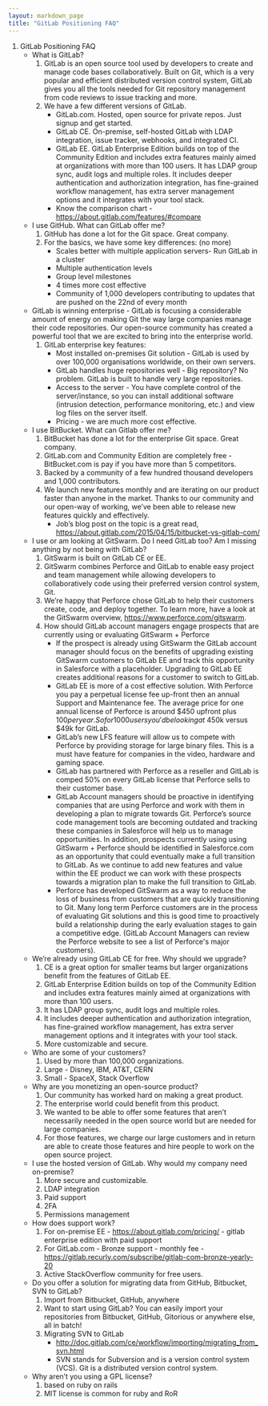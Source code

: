 ```yaml
---
layout: markdown_page
title: "GitLab Positioning FAQ"
---
```

1.  GitLab Positioning FAQ
    * What is GitLab?
        1. GitLab is an open source tool used by developers to create and manage code bases collaboratively. Built on Git, which is a very popular and efficient distributed version control system, GitLab gives you all the tools needed for Git repository management from code reviews to issue tracking and more. 
        1. We have a few different versions of GitLab. 
            - GitLab.com.  Hosted, open source for private repos. Just signup and get started. 
            - GitLab CE.  On-premise, self-hosted GitLab with LDAP integration, issue tracker, webhooks, and integrated CI. 
            - GitLab EE.  GitLab Enterprise Edition builds on top of the Community Edition and includes extra features mainly aimed at organizations with more than 100 users. It has LDAP group sync, audit logs and multiple roles. It includes deeper authentication and authorization integration, has fine-grained workflow management, has extra server management options and it integrates with your tool stack. 
            - Know the comparison chart - https://about.gitlab.com/features/#compare
    * I use GitHub.  What can GitLab offer me?
        1. GitHub has done a lot for the Git space. Great company.
        1. For the basics, we have some key differences: (no more)
            - Scales better with multiple application servers- Run GitLab in a cluster
            - Multiple authentication levels 
            - Group level milestones
            - 4 times more cost effective 
            - Community of 1,000 developers contributing to updates that are pushed on the 22nd of every month 
    * GitLab is winning enterprise - GitLab is focusing a considerable amount of energy on making Git the way large companies manage their code repositories. Our open-source community has created a powerful tool that we are excited to bring into the enterprise world.
        1. GitLab enterprise key features: 
            - Most installed on-premises Git solution - GitLab is used by over 100,000 organisations worldwide, on their own servers.
            - GitLab handles huge repositories well - Big repository? No problem. GitLab is built to handle very large repositories. 
            - Access to the server - You have complete control of the server/instance, so you can install additional software (intrusion detection, performance monitoring, etc.) and view log files on the server itself.
            - Pricing - we are much more cost effective. 
    * I use BitBucket.  What can Gitlab offer me?
        1. BitBucket has done a lot for the enterprise Git space. Great company.
        1. GitLab.com and Community Edition are completely free - BitBucket.com is pay if you have more than 5 competitors. 
        1. Backed by a community of a few hundred thousand developers and 1,000 contributors.
        1. We launch new features monthly and are iterating on our product faster than anyone in the market. Thanks to our community and our open-way of working, we’ve been able to release new features quickly and effectively. 
            - Job’s blog post on the topic is a great read, https://about.gitlab.com/2015/04/15/bitbucket-vs-gitlab-com/
    * I use or am looking at GitSwarm.  Do I need GitLab too?  Am I missing anything by not being with GitLab?
        1. GitSwarm is built on GitLab CE or EE. 
        1. GitSwarm combines Perforce and GitLab to enable easy project and team management while allowing developers to collaboratively code using their preferred version control system, Git.
        1. We’re happy that Perforce chose GitLab to help their customers create, code, and deploy together. To learn more, have a look at the GitSwarm overview, https://www.perforce.com/gitswarm.
        1. How should GitLab account managers engage prospects that are currently using or evaluating GitSwarm + Perforce 
            - If the prospect is already using GitSwarm the GitLab account manager should focus on the benefits of upgrading existing GitSwarm customers to GitLab EE and track this opportunity in Salesforce with a placeholder.  Upgrading to GitLab EE creates additional reasons for a customer to switch to GitLab.
            - GitLab EE is more of a cost effective solution.  With Perforce you pay a perpetual license fee up-front then an annual Support and Maintenance fee. The average price for one annual license of Perforce is around $450 upfront plus $100 per year. So for 1000 users you'd be looking at ~$450k versus $49k for GitLab. 
            - GitLab’s new LFS feature will allow us to compete with Perforce by providing storage for large binary files.   This is a must have feature for companies in the video, hardware and gaming space.
            - GitLab has partnered with Perforce as a reseller and GitLab is comped 50% on every GitLab license that Perforce sells to their customer base. 
            - GitLab Account managers should be proactive in identifying companies that are using Perforce and work with them in developing a plan to migrate towards Git.  Perforce’s source code management tools are becoming outdated and tracking these companies in Salesforce will help us to manage opportunities.   In addition, prospects currently using using GitSwarm + Perforce should be identified in Salesforce.com as an opportunity that could eventually make a full transition to GitLab.  As we continue to add new features and value within the EE product we can work with these prospects towards a migration plan to make the full transition to GitLab.
            - Perforce has developed GitSwarm as a way to reduce the loss of business from customers that are quickly transitioning to Git. Many long term Perforce customers are in the process of evaluating Git solutions and this is good time to proactively build a relationship during the early evaluation stages to gain a competitive edge. (GitLab Account Managers can review the Perforce website to see a list of Perforce's major customers).
    * We’re already using GitLab CE for free. Why should we upgrade?
        1. CE is a great option for smaller teams but larger organizations benefit from the features of GitLab EE.
        1. GitLab Enterprise Edition builds on top of the Community Edition and includes extra features mainly aimed at organizations with more than 100 users. 
        1. It has LDAP group sync, audit logs and multiple roles. 
        1. It includes deeper authentication and authorization integration, has fine-grained workflow management, has extra server management options and it integrates with your tool stack. 
        1. More customizable and secure.
    * Who are some of your customers?
        1. Used by more than 100,000 organizations.
        1. Large - Disney, IBM, AT&T, CERN
        1. Small - SpaceX, Stack Overflow
    * Why are you monetizing an open-source product?
        1. Our community has worked hard on making a great product. 
        1. The enterprise world could benefit from this product.
        1. We wanted to be able to offer some features that aren’t necessarily needed in the open source world but are needed for large companies.
        1. For those features, we charge our large customers and in return are able to create those features and hire people to work on the open source project. 
    * I use the hosted version of GitLab. Why would my company need on-premise?
        1. More secure and customizable. 
        1. LDAP integration
        1. Paid support
        1. 2FA
        1. Permissions management
    * How does support work?
        1. For on-premise EE - https://about.gitlab.com/pricing/ - gitlab enterprise edition with paid support
        1. For GitLab.com - Bronze support - monthly fee - https://gitlab.recurly.com/subscribe/gitlab-com-bronze-yearly-20
        1. Active StackOverflow community for free users.
    * Do you offer a solution for migrating data from GitHub, Bitbucket, SVN to GitLab?  
        1. Import from Bitbucket, GitHub, anywhere
        1. Want to start using GitLab? You can easily import your repositories from Bitbucket, GitHub, Gitorious or anywhere else, all in batch!
        1. Migrating SVN to GitLab 
            - http://doc.gitlab.com/ce/workflow/importing/migrating_from_svn.html
            - SVN stands for Subversion and is a version control system (VCS). Git is a distributed version control system.
    * Why aren’t you using a GPL license? 
        1. based on ruby on rails
        1. MIT license is common for ruby and RoR